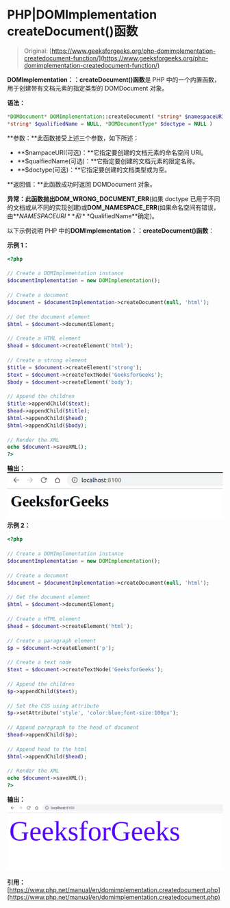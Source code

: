 # PHP|DOMImplementation createDocument()函数

> Original: [https://www.geeksforgeeks.org/php-domimplementation-createdocument-function/](https://www.geeksforgeeks.org/php-domimplementation-createdocument-function/)

**DOMImplementation：：createDocument()函数**是 PHP 中的一个内置函数，用于创建带有文档元素的指定类型的 DOMDocument 对象。

**语法：**

```php
*DOMDocument* DOMImplementation::createDocument( *string* $namespaceURI = NULL, 
*string* $qualifiedName = NULL, *DOMDocumentType* $doctype = NULL )
```

**参数：**此函数接受上述三个参数，如下所述：

*   **$nampaceURI(可选)：**它指定要创建的文档元素的命名空间 URI。
*   **$qualfiedName(可选)：**它指定要创建的文档元素的限定名称。
*   **$doctype(可选)：**它指定要创建的文档类型或为空。

**返回值：**此函数成功时返回 DOMDocument 对象。

**异常：**此函数抛出**DOM_WRONG_DOCUMENT_ERR**(如果 doctype 已用于不同的文档或从不同的实现创建)或**DOM_NAMESPACE_ERR**(如果命名空间有错误，由**$NAMESPACEURI**和**$QualifiedName**确定)。

以下示例说明 PHP 中的**DOMImplementation：：createDocument()函数**：

**示例 1：**

```php
<?php

// Create a DOMImplementation instance
$documentImplementation = new DOMImplementation();

// Create a document
$document = $documentImplementation->createDocument(null, 'html');

// Get the document element
$html = $document->documentElement;

// Create a HTML element
$head = $document->createElement('html');

// Create a strong element
$title = $document->createElement('strong');
$text = $document->createTextNode('GeeksforGeeks');
$body = $document->createElement('body');

// Append the children
$title->appendChild($text);
$head->appendChild($title);
$html->appendChild($head);
$html->appendChild($body);

// Render the XML
echo $document->saveXML();
?>
```

**输出：**
![](img/260dd1f2d3da9d8b51ca01d3f1b0f855.png)
**示例 2：**

```php
<?php

// Create a DOMImplementation instance
$documentImplementation = new DOMImplementation();

// Create a document
$document = $documentImplementation->createDocument(null, 'html');

// Get the document element
$html = $document->documentElement;

// Create a HTML element
$head = $document->createElement('html');

// Create a paragraph element
$p = $document->createElement('p');

// Create a text node
$text = $document->createTextNode('GeeksforGeeks');

// Append the children
$p->appendChild($text);

// Set the CSS using attribute 
$p->setAttribute('style', 'color:blue;font-size:100px');

// Append paragraph to the head of document
$head->appendChild($p);

// Append head to the html
$html->appendChild($head);

// Render the XML
echo $document->saveXML();
?>
```

**输出：**
![](img/d8c1146e792848bf70ef04514d69f8f6.png)

**引用：**[https://www.php.net/manual/en/domimplementation.createdocument.php](https://www.php.net/manual/en/domimplementation.createdocument.php)